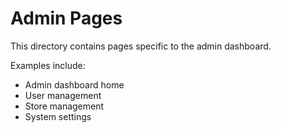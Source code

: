
# Admin Pages

This directory contains pages specific to the admin dashboard.

Examples include:
- Admin dashboard home
- User management
- Store management
- System settings
